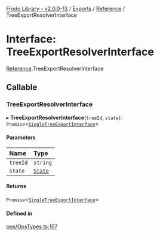 [Frodo Library - v2.0.0-13](../README.md) / [Exports](../modules.md) / [Reference](../modules/Reference.md) / TreeExportResolverInterface

# Interface: TreeExportResolverInterface

[Reference](../modules/Reference.md).TreeExportResolverInterface

## Callable

### TreeExportResolverInterface

▸ **TreeExportResolverInterface**(`treeId`, `state`): `Promise`<[`SingleTreeExportInterface`](Reference.SingleTreeExportInterface.md)\>

#### Parameters

| Name | Type |
| :------ | :------ |
| `treeId` | `string` |
| `state` | [`State`](../modules.md#state) |

#### Returns

`Promise`<[`SingleTreeExportInterface`](Reference.SingleTreeExportInterface.md)\>

#### Defined in

[ops/OpsTypes.ts:107](https://github.com/vscheuber/frodo-lib/blob/114bd67/src/ops/OpsTypes.ts#L107)
